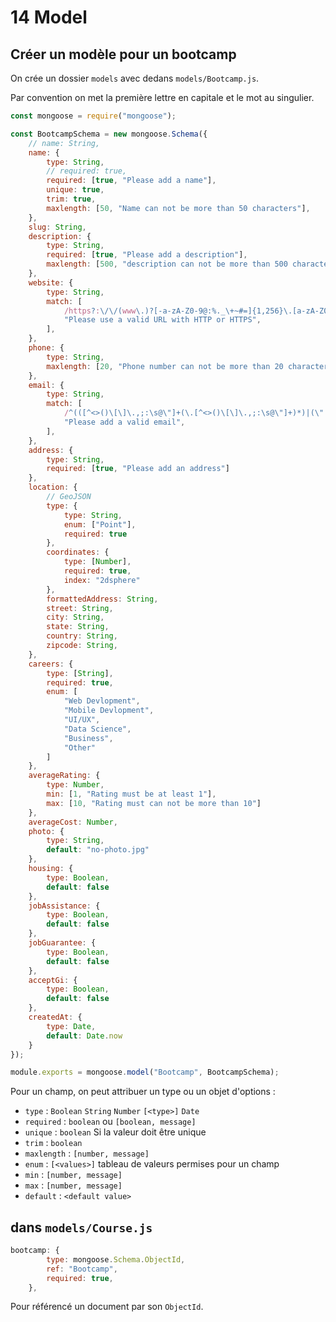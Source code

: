 # 14 Model

## Créer un modèle pour un bootcamp

On crée un dossier `models` avec dedans `models/Bootcamp.js`.

Par convention on met la première lettre en capitale et le mot au singulier.

```js
const mongoose = require("mongoose");

const BootcampSchema = new mongoose.Schema({
    // name: String,
    name: {
        type: String,
        // required: true,
        required: [true, "Please add a name"],
        unique: true,
        trim: true,
        maxlength: [50, "Name can not be more than 50 characters"],
    },
    slug: String,
    description: {
        type: String,
        required: [true, "Please add a description"],
        maxlength: [500, "description can not be more than 500 characters"],
    },
    website: {
        type: String,
        match: [
            /https?:\/\/(www\.)?[-a-zA-Z0-9@:%._\+~#=]{1,256}\.[a-zA-Z0-9()]{1,6}\b([-a-zA-Z0-9()@:%_\+.~#?&//=]*)/,
            "Please use a valid URL with HTTP or HTTPS",
        ],
    },
    phone: {
        type: String,
        maxlength: [20, "Phone number can not be more than 20 characters"],
    },
    email: {
        type: String,
        match: [
            /^(([^<>()\[\]\.,;:\s@\"]+(\.[^<>()\[\]\.,;:\s@\"]+)*)|(\".+\"))@(([^<>()[\]\.,;:\s@\"]+\.)+[^<>()[\]\.,;:\s@\"]{2,})$/i,
            "Please add a valid email",
        ],
    },
    address: {
        type: String,
        required: [true, "Please add an address"]
    },
    location: {
        // GeoJSON
        type: {
            type: String,
            enum: ["Point"],
            required: true
        },
        coordinates: {
            type: [Number],
            required: true,
            index: "2dsphere"
        },
        formattedAddress: String,
        street: String,
        city: String,
        state: String,
        country: String,
        zipcode: String,
    },
    careers: {
        type: [String],
        required: true,
        enum: [
            "Web Devlopment",
            "Mobile Devlopment",
            "UI/UX",
            "Data Science",
            "Business",
            "Other"
        ]
    },
    averageRating: {
        type: Number,
        min: [1, "Rating must be at least 1"],
        max: [10, "Rating must can not be more than 10"]
    },
    averageCost: Number,
    photo: {
        type: String,
        default: "no-photo.jpg"
    },
    housing: {
        type: Boolean,
        default: false
    },
    jobAssistance: {
        type: Boolean,
        default: false
    },
    jobGuarantee: {
        type: Boolean,
        default: false
    },
    acceptGi: {
        type: Boolean,
        default: false
    },
    createdAt: {
        type: Date,
        default: Date.now
    }
});

module.exports = mongoose.model("Bootcamp", BootcampSchema);
```

Pour un champ, on peut attribuer un type ou un objet d'options :

- `type` : `Boolean` `String` `Number` `[<type>]` `Date`
- `required` : `boolean` ou `[boolean, message]`
- `unique` : `boolean` Si la valeur doit être unique
- `trim` : `boolean`
- `maxlength` : `[number, message]`
- `enum` : `[<values>]` tableau de valeurs permises pour un champ
- `min` : `[number, message]`
- `max` : `[number, message]`
- `default` : `<default value>`

## dans `models/Course.js`

```js
bootcamp: {
        type: mongoose.Schema.ObjectId,
        ref: "Bootcamp",
        required: true,
    },
```

Pour référencé un document par son `ObjectId`.